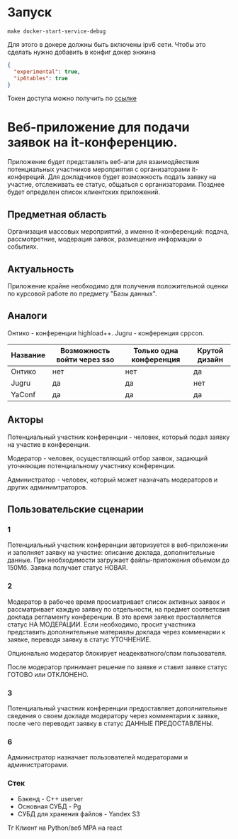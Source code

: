 # Запуск

```shell
make docker-start-service-debug
```
Для этого в докере должны быть включены ipv6 сети.
Чтобы это сделать нужно добавить в конфиг докер энжина
```json
{
  "experimental": true,
  "ip6tables": true
}
```

Токен доступа можно получить по [ссылке](https://oauth.yandex.ru/authorize?response_type=token&client_id=2fe7c34b1abd45028d39d2160655e0ce)

# Веб-приложение для подачи заявок на it-конференцию.

Приложение будет представлять веб-апи для взаимодйествия 
потенциальных участников мероприятия с организаторами it-конфереций.
Для докладчиков будет возможность подать заявку на участие,
отслеживать ее статус, общаться с организаторами. Позднее будет
определен список клиентских приложений.

## Предметная область
Организация массовых мероприятий, а именно it-конференций: 
подача, рассмотретние, модерация заявок, размещение информации о событиях.

## Актуальность
Приложение крайне необходимо для получения положительной оценки по курсовой 
работе по предмету "Базы данных".

## Аналоги

Онтико - конференции highload++.
Jugru - конференция cppcon.


| Название | Возможность войти через sso | Только одна конференция | Крутой дизайн |
|----------|-----------------------------|-------------------------|---------------|
| Онтико   | нет                         | нет                     | да            |
| Jugru    | да                          | да                      | нет           |
| YaConf   | да                          | да                      | да            |


## Акторы

Потенциальный участник конференции - человек, который подал заявку на участие 
в конференции.

Модератор - человек, осуществляющий отбор заявок, задающий уточняющие 
потенциальному участнику конференции. 

Администратор - человек, который может назначать модераторов и 
других админимтраторов.

## Пользовательские сценарии

### 1
Потенциальный участник конференции авторизуется в веб-приложении 
и заполняет заявку на участие: описание доклада, дополнительные данные.
При необходимости загружает файлы-приложения объемом до 150Мб. Заявка получает статус НОВАЯ.

### 2
Модератор в рабочее время просматривает список активных заявок и рассматривает 
каждую заявку по отдельности, на предмет соответсвия доклада регламенту конференции. 
В это время заявке проставляется статус НА МОДЕРАЦИИ. 
Если необходимо, просит участника представить дополнительные материалы доклада
через комменарии к заявке, переводя заявку в статус УТОЧНЕНИЕ.

Опционально модератор блокирует неадекватного/спам пользователя.

После модератор принимает решение по заявке и ставит заявке статус ГОТОВО или ОТКЛОНЕНО.

### 3
Потенциальный участник конференции предоставляет дополнительные сведения о своем докладе 
модератору через комментарии к заявке, после чего переводит заявку в статус 
ДАННЫЕ ПРЕДОСТАВЛЕНЫ.

### 6
Администратор назначает пользователей модераторами и администраторами.

### Стек

- Бэкенд - C++ userver
- Основная СУБД - Pg
- СУБД для хранения файлов - Yandex S3

Тг Клиент на Python/веб MPA на react
